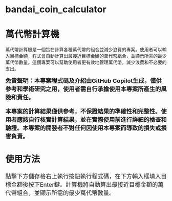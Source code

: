 # bandai_coin_calculator
# 萬代幣計算機

萬代幣計算機是一個旨在計算各種萬代幣的組合並減少浪費的專案。使用者可以輸入目標金額，程式會自動計算出最接近目標金額的萬代幣組合，並顯示所需的最少萬代幣數量。這個專案可以幫助使用者更有效地管理萬代幣，減少浪費和不必要的支出。

<font size='4'>**免責聲明：本專案程式碼及介紹由GitHub Copilot生成，僅供參考和學術研究之用，使用者需自行承擔使用本專案所產生的風險和責任。**

<font size='4'>**本專案的計算結果僅供參考，不保證結果的準確性和完整性。使用者應該自行核實計算結果，並在實際使用前進行詳細的檢查和驗證。本專案的開發者不對任何因使用本專案而導致的損失或損害負責。**

## 使用方法

點擊下方儲存格右上執行按鈕執行程式碼，在下方輸入框填入目標金額後按下Enter鍵。計算機將自動算出最接近目標金額的萬代幣組合，並顯示所需的最少萬代幣數量。
